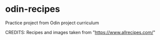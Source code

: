 # odin-recipes
Practice project from Odin project curriculum

CREDITS:
Recipes and images taken from "https://www.allrecipes.com/"

